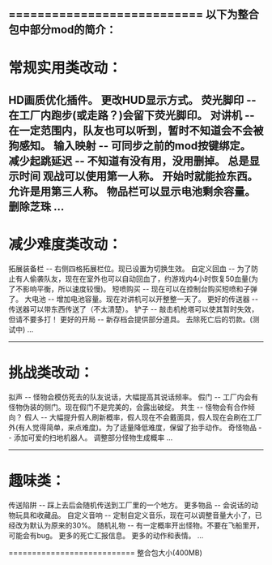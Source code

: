 ===========================
以下为整合包中部分mod的简介：
---------------------------
# 常规实用类改动：

HD画质优化插件。
更改HUD显示方式。
荧光脚印 -- 在工厂内跑步(或走路？)会留下荧光脚印。
对讲机 -- 在一定范围内，队友也可以听到，暂时不知道会不会被狗感知。
输入映射 -- 可同步之前的mod按键绑定。
减少起跳延迟 -- 不知道有没有用，没用删掉。
总是显示时间
观战可以使用第一人称。
开始时就能捡东西。
允许是用第三人称。
物品栏可以显示电池剩余容量。
删除芝珠
...
---------------------------
# 减少难度类改动：

拓展装备栏 -- 右侧四格拓展栏位。现已设置为切换生效。
自定义回血 -- 为了防止有人偷袭队友，现在在室外也可以自动回血了，约游戏内4小时恢复50血量(为了不影响平衡，所以速度较慢)。
短喷购买 -- 现在可以在控制台购买短喷和子弹了。
大电池 -- 增加电池容量。现在对讲机可以开整整一天了。
更好的传送器 -- 传送器可以带东西传送了（不太清楚）。
铲子 -- 敲击机枪塔可以使其暂时失效，但请不要多打！
更好的开局 -- 新存档会提供部分道具。
去除死亡后的罚款。(测试中)
...

---------------------------
# 挑战类改动：

拟声 -- 怪物会模仿死去的队友说话，大幅提高其说话频率。
假门 -- 工厂内会有怪物伪装的侧门。现在假门不是完美的，会露出破绽。
共生 -- 怪物会有合作倾向？
假人 -- 大幅提升假人刷新概率，假人现在不会戴面具，假人现在会刷在工厂外(有人觉得简单，来点难度)。为了适量降低难度，保留了抬手动作。
奇怪物品 -- 添加可爱的扫地机器人。
调整部分怪物生成概率
...

---------------------------
# 趣味类：

传送陷阱 -- 踩上去后会随机传送到工厂里的一个地方。
更多物品 -- 会说话的动物玩具和收藏品。
自定义音响 -- 定制自定义音乐，现在可以调整音量大小了，已经改为默认为原来的30%。
随机礼物 -- 有一定概率开出怪物。不要在飞船里开，可能会有bug。
更多的死亡汇报信息。
更多的动作和表情。
...

===========================
整合包大小(400MB)